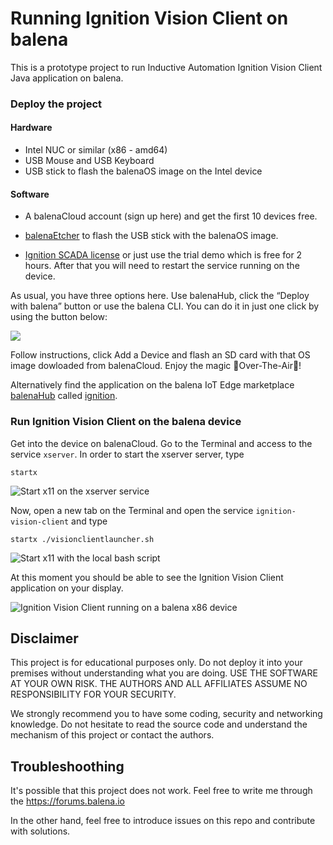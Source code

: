 # Running Ignition Vision Client on balena

This is a prototype project to run Inductive Automation Ignition Vision Client Java application on balena.

### Deploy the project

#### Hardware

* Intel NUC or similar (x86 - amd64)
* USB Mouse and USB Keyboard
* USB stick to flash the balenaOS image on the Intel device

#### Software

* A balenaCloud account (sign up here) and get the first 10 devices free.

* [balenaEtcher](https://etcher.balena.io/) to flash the USB stick with the balenaOS image.

* [Ignition SCADA license](https://hub.balena.io/apps/2048634/ignition-balena) or just use the trial demo which is free for 2 hours. After that you will need to restart the service running on the device.

As usual, you have three options here. Use balenaHub, click the “Deploy with balena” button or use the balena CLI. You can do it in just one click by using the button below:

[![](https://www.balena.io/deploy.png)](https://dashboard.balena-cloud.com/deploy?repoUrl=https://github.com/mpous/ignition-visionclient-launcher-balena)

Follow instructions, click Add a Device and flash an SD card with that OS image dowloaded from balenaCloud. Enjoy the magic 🌟Over-The-Air🌟!

Alternatively find the application on the balena IoT Edge marketplace [balenaHub](https://hub.balena.io) called [ignition](https://hub.balena.io/apps/2048634/ignition-balena).

### Run Ignition Vision Client on the balena device

Get into the device on balenaCloud. Go to the Terminal and access to the service `xserver`. In order to start the xserver server, type 

```
startx
``` 

![Start x11 on the xserver service](https://github.com/mpous/ignition-visionclient-launcher-balena/assets/173156/9fdc7d27-9c24-412f-a84c-c088a1af42f5)

Now, open a new tab on the Terminal and open the service `ignition-vision-client` and type 

```
startx ./visionclientlauncher.sh
```

![Start x11 with the local bash script](https://github.com/mpous/ignition-visionclient-launcher-balena/assets/173156/291dc52e-d3b3-4dd6-a088-28e34df401a8)

At this moment you should be able to see the Ignition Vision Client application on your display.

![Ignition Vision Client running on a balena x86 device](https://github.com/mpous/ignition-visionclient-launcher-balena/assets/173156/b2d72203-b5fc-4c2f-b84d-b98e0ef27c4e)


## Disclaimer

This project is for educational purposes only. Do not deploy it into your premises without understanding what you are doing. USE THE SOFTWARE AT YOUR OWN RISK. THE AUTHORS AND ALL AFFILIATES ASSUME NO RESPONSIBILITY FOR YOUR SECURITY.

We strongly recommend you to have some coding, security and networking knowledge. Do not hesitate to read the source code and understand the mechanism of this project or contact the authors.


## Troubleshoothing

It's possible that this project does not work. Feel free to write me through the https://forums.balena.io 

In the other hand, feel free to introduce issues on this repo and contribute with solutions.

